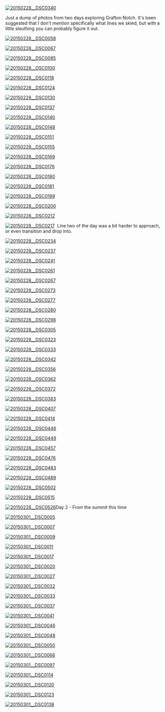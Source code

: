 [![20150228__DSC0340](/wp-content/uploads/2015/02/20150228__DSC0340-840x1265.jpg)](/wp-content/uploads/2015/02/20150228__DSC0340.jpg)

Just a dump of photos from two days exploring Grafton Notch. It's been suggested that I don't mention specifically what lines we skied, but with a little sleuthing you can probably figure it out.

<!-- TEASER_END -->

[![20150228__DSC0058](/wp-content/uploads/2015/02/20150228__DSC0058-840x1265.jpg)](/wp-content/uploads/2015/02/20150228__DSC0058.jpg)

[![20150228__DSC0067](/wp-content/uploads/2015/02/20150228__DSC0067-840x1265.jpg)](/wp-content/uploads/2015/02/20150228__DSC0067.jpg)

[![20150228__DSC0085](/wp-content/uploads/2015/02/20150228__DSC0085-840x1265.jpg)](/wp-content/uploads/2015/02/20150228__DSC0085.jpg)

[![20150228__DSC0100](/wp-content/uploads/2015/02/20150228__DSC0100.jpg)](/wp-content/uploads/2015/02/20150228__DSC0100.jpg)

[![20150228__DSC0118](/wp-content/uploads/2015/02/20150228__DSC0118-840x1260.jpg)](/wp-content/uploads/2015/02/20150228__DSC0118.jpg)

[![20150228__DSC0124](/wp-content/uploads/2015/02/20150228__DSC0124-840x560.jpg)](/wp-content/uploads/2015/02/20150228__DSC0124.jpg)

[![20150228__DSC0130](/wp-content/uploads/2015/02/20150228__DSC0130-840x558.jpg)](/wp-content/uploads/2015/02/20150228__DSC0130.jpg)

[![20150228__DSC0137](/wp-content/uploads/2015/02/20150228__DSC0137-840x558.jpg)](/wp-content/uploads/2015/02/20150228__DSC0137.jpg)

[![20150228__DSC0140](/wp-content/uploads/2015/02/20150228__DSC0140-840x558.jpg)](/wp-content/uploads/2015/02/20150228__DSC0140.jpg)

[![20150228__DSC0148](/wp-content/uploads/2015/02/20150228__DSC0148-840x1265.jpg)](/wp-content/uploads/2015/02/20150228__DSC0148.jpg)

[![20150228__DSC0151](/wp-content/uploads/2015/02/20150228__DSC0151-840x1265.jpg)](/wp-content/uploads/2015/02/20150228__DSC0151.jpg)

[![20150228__DSC0155](/wp-content/uploads/2015/02/20150228__DSC0155.jpg)](/wp-content/uploads/2015/02/20150228__DSC0155.jpg)

[![20150228__DSC0169](/wp-content/uploads/2015/02/20150228__DSC0169-840x1265.jpg)](/wp-content/uploads/2015/02/20150228__DSC0169.jpg)

[![20150228__DSC0176](/wp-content/uploads/2015/02/20150228__DSC0176.jpg)](/wp-content/uploads/2015/02/20150228__DSC0176.jpg)

[![20150228__DSC0180](/wp-content/uploads/2015/02/20150228__DSC0180-840x560.jpg)](/wp-content/uploads/2015/02/20150228__DSC0180.jpg)

[![20150228__DSC0181](/wp-content/uploads/2015/02/20150228__DSC0181-840x1265.jpg)](/wp-content/uploads/2015/02/20150228__DSC0181.jpg)

[![20150228__DSC0189](/wp-content/uploads/2015/02/20150228__DSC0189-840x1261.jpg)](/wp-content/uploads/2015/02/20150228__DSC0189.jpg)

[![20150228__DSC0200](/wp-content/uploads/2015/02/20150228__DSC0200-840x1260.jpg)](/wp-content/uploads/2015/02/20150228__DSC0200.jpg)

[![20150228__DSC0212](/wp-content/uploads/2015/02/20150228__DSC0212-840x1265.jpg)](/wp-content/uploads/2015/02/20150228__DSC0212.jpg)

[![20150228__DSC0217](/wp-content/uploads/2015/02/20150228__DSC0217-840x1265.jpg)](/wp-content/uploads/2015/02/20150228__DSC0217.jpg)  Line two of the day was a bit harder to approach, or even transition and drop into.

[![20150228__DSC0234](/wp-content/uploads/2015/02/20150228__DSC0234-840x1265.jpg)](/wp-content/uploads/2015/02/20150228__DSC0234.jpg)

[![20150228__DSC0237](/wp-content/uploads/2015/02/20150228__DSC0237-840x1265.jpg)](/wp-content/uploads/2015/02/20150228__DSC0237.jpg)

[![20150228__DSC0241](/wp-content/uploads/2015/02/20150228__DSC0241-840x1265.jpg)](/wp-content/uploads/2015/02/20150228__DSC0241.jpg)

[![20150228__DSC0261](/wp-content/uploads/2015/02/20150228__DSC0261-840x1260.jpg)](/wp-content/uploads/2015/02/20150228__DSC0261.jpg)

[![20150228__DSC0267](/wp-content/uploads/2015/02/20150228__DSC0267-840x1265.jpg)](/wp-content/uploads/2015/02/20150228__DSC0267.jpg)

[![20150228__DSC0273](/wp-content/uploads/2015/02/20150228__DSC0273-840x1265.jpg)](/wp-content/uploads/2015/02/20150228__DSC0273.jpg)

[![20150228__DSC0277](/wp-content/uploads/2015/02/20150228__DSC0277-840x1265.jpg)](/wp-content/uploads/2015/02/20150228__DSC0277.jpg)

[![20150228__DSC0280](/wp-content/uploads/2015/02/20150228__DSC0280-840x1265.jpg)](/wp-content/uploads/2015/02/20150228__DSC0280.jpg)

[![20150228__DSC0298](/wp-content/uploads/2015/02/20150228__DSC0298-840x1265.jpg)](/wp-content/uploads/2015/02/20150228__DSC0298.jpg)

[![20150228__DSC0305](/wp-content/uploads/2015/02/20150228__DSC0305-840x1265.jpg)](/wp-content/uploads/2015/02/20150228__DSC0305.jpg)

[![20150228__DSC0323](/wp-content/uploads/2015/02/20150228__DSC0323-840x1265.jpg)](/wp-content/uploads/2015/02/20150228__DSC0323.jpg)

[![20150228__DSC0333](/wp-content/uploads/2015/02/20150228__DSC0333-840x1265.jpg)](/wp-content/uploads/2015/02/20150228__DSC0333.jpg)

[![20150228__DSC0342](/wp-content/uploads/2015/02/20150228__DSC0342-840x1265.jpg)](/wp-content/uploads/2015/02/20150228__DSC0342.jpg)

[![20150228__DSC0356](/wp-content/uploads/2015/02/20150228__DSC0356-840x1265.jpg)](/wp-content/uploads/2015/02/20150228__DSC0356.jpg)

[![20150228__DSC0362](/wp-content/uploads/2015/02/20150228__DSC0362-840x558.jpg)](/wp-content/uploads/2015/02/20150228__DSC0362.jpg)

[![20150228__DSC0372](/wp-content/uploads/2015/02/20150228__DSC0372-840x1265.jpg)](/wp-content/uploads/2015/02/20150228__DSC0372.jpg)

[![20150228__DSC0383](/wp-content/uploads/2015/02/20150228__DSC0383-840x1265.jpg)](/wp-content/uploads/2015/02/20150228__DSC0383.jpg)

[![20150228__DSC0407](/wp-content/uploads/2015/02/20150228__DSC0407-840x1265.jpg)](/wp-content/uploads/2015/02/20150228__DSC0407.jpg)

[![20150228__DSC0414](/wp-content/uploads/2015/02/20150228__DSC0414-840x1265.jpg)](/wp-content/uploads/2015/02/20150228__DSC0414.jpg)

[![20150228__DSC0446](/wp-content/uploads/2015/02/20150228__DSC0446-840x558.jpg)](/wp-content/uploads/2015/02/20150228__DSC0446.jpg)

[![20150228__DSC0449](/wp-content/uploads/2015/02/20150228__DSC0449-840x1265.jpg)](/wp-content/uploads/2015/02/20150228__DSC0449.jpg)

[![20150228__DSC0457](/wp-content/uploads/2015/02/20150228__DSC0457-840x558.jpg)](/wp-content/uploads/2015/02/20150228__DSC0457.jpg)

[![20150228__DSC0476](/wp-content/uploads/2015/02/20150228__DSC0476-840x558.jpg)](/wp-content/uploads/2015/02/20150228__DSC0476.jpg)

[![20150228__DSC0483](/wp-content/uploads/2015/02/20150228__DSC0483-840x1265.jpg)](/wp-content/uploads/2015/02/20150228__DSC0483.jpg)

[![20150228__DSC0489](/wp-content/uploads/2015/02/20150228__DSC0489-840x1265.jpg)](/wp-content/uploads/2015/02/20150228__DSC0489.jpg)

[![20150228__DSC0502](/wp-content/uploads/2015/02/20150228__DSC0502-840x1265.jpg)](/wp-content/uploads/2015/02/20150228__DSC0502.jpg)

[![20150228__DSC0515](/wp-content/uploads/2015/02/20150228__DSC0515-840x1265.jpg)](/wp-content/uploads/2015/02/20150228__DSC0515.jpg)

[![20150228__DSC0526](/wp-content/uploads/2015/02/20150228__DSC0526-840x1260.jpg)](/wp-content/uploads/2015/02/20150228__DSC0526.jpg)Day 2 - From the summit this time

[![20150301__DSC0005](/wp-content/uploads/2015/03/20150301__DSC0005-840x1265.jpg)](/wp-content/uploads/2015/03/20150301__DSC0005.jpg)

[![20150301__DSC0007](/wp-content/uploads/2015/03/20150301__DSC0007-840x558.jpg)](/wp-content/uploads/2015/03/20150301__DSC0007.jpg)

[![20150301__DSC0009](/wp-content/uploads/2015/03/20150301__DSC0009-840x558.jpg)](/wp-content/uploads/2015/03/20150301__DSC0009.jpg)

[![20150301__DSC0011](/wp-content/uploads/2015/03/20150301__DSC0011-840x1265.jpg)](/wp-content/uploads/2015/03/20150301__DSC0011.jpg)

[![20150301__DSC0017](/wp-content/uploads/2015/03/20150301__DSC0017-840x1265.jpg)](/wp-content/uploads/2015/03/20150301__DSC0017.jpg)

[![20150301__DSC0020](/wp-content/uploads/2015/03/20150301__DSC0020-840x1265.jpg)](/wp-content/uploads/2015/03/20150301__DSC0020.jpg)

[![20150301__DSC0027](/wp-content/uploads/2015/03/20150301__DSC0027-840x558.jpg)](/wp-content/uploads/2015/03/20150301__DSC0027.jpg)

[![20150301__DSC0032](/wp-content/uploads/2015/03/20150301__DSC0032-840x1265.jpg)](/wp-content/uploads/2015/03/20150301__DSC0032.jpg)

[![20150301__DSC0033](/wp-content/uploads/2015/03/20150301__DSC0033-840x1265.jpg)](/wp-content/uploads/2015/03/20150301__DSC0033.jpg)

[![20150301__DSC0037](/wp-content/uploads/2015/03/20150301__DSC0037-840x1265.jpg)](/wp-content/uploads/2015/03/20150301__DSC0037.jpg)

[![20150301__DSC0041](/wp-content/uploads/2015/03/20150301__DSC0041-840x558.jpg)](/wp-content/uploads/2015/03/20150301__DSC0041.jpg)

[![20150301__DSC0046](/wp-content/uploads/2015/03/20150301__DSC0046-840x840.jpg)](/wp-content/uploads/2015/03/20150301__DSC0046.jpg)

[![20150301__DSC0048](/wp-content/uploads/2015/03/20150301__DSC0048-840x1265.jpg)](/wp-content/uploads/2015/03/20150301__DSC0048.jpg)

[![20150301__DSC0050](/wp-content/uploads/2015/03/20150301__DSC0050-840x1265.jpg)](/wp-content/uploads/2015/03/20150301__DSC0050.jpg)

[![20150301__DSC0066](/wp-content/uploads/2015/03/20150301__DSC0066-840x558.jpg)](/wp-content/uploads/2015/03/20150301__DSC0066.jpg)

[![20150301__DSC0097](/wp-content/uploads/2015/03/20150301__DSC0097-840x1265.jpg)](/wp-content/uploads/2015/03/20150301__DSC0097.jpg)

[![20150301__DSC0114](/wp-content/uploads/2015/03/20150301__DSC0114-840x1265.jpg)](/wp-content/uploads/2015/03/20150301__DSC0114.jpg)

[![20150301__DSC0120](/wp-content/uploads/2015/03/20150301__DSC0120-840x1265.jpg)](/wp-content/uploads/2015/03/20150301__DSC0120.jpg)

[![20150301__DSC0123](/wp-content/uploads/2015/03/20150301__DSC0123-840x1265.jpg)](/wp-content/uploads/2015/03/20150301__DSC0123.jpg)

[![20150301__DSC0138](/wp-content/uploads/2015/03/20150301__DSC0138-840x558.jpg)](/wp-content/uploads/2015/03/20150301__DSC0138.jpg)
